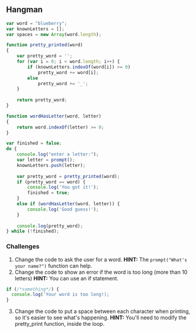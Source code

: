 ## Hangman

````javascript
var word = "blueberry";
var knownLetters = [];
var spaces = new Array(word.length);

function pretty_printed(word)
{
    var pretty_word = '';
    for (var i = 0; i < word.length; i++) {
        if (knownLetters.indexOf(word[i]) >= 0)
            pretty_word += word[i];
        else
            pretty_word += '_';
    }
    
    return pretty_word;
}

function wordHasLetter(word, letter)
{
    return word.indexOf(letter) >= 0;
}

var finished = false;
do {
    console.log("enter a letter:");
    var letter = prompt();
    knownLetters.push(letter);
    
    var pretty_word = pretty_printed(word);
    if (pretty_word == word) {
        console.log('You got it!');
        finished = true;
    }
    else if (wordHasLetter(word, letter)) {
        console.log('Good guess!');
    }
    
    console.log(pretty_word);    
} while (!finished);
````

### Challenges
1. Change the code to ask the user for a word.
   **HINT:** The ````prompt("What's your name?")```` function can help.
2. Change the code to show an error if the word is too long (more than 10 letters)
   **HINT:** You can use an if statement.
````javascript
if (/*something*/) {
  console.log('Your word is too long!);
}
````
3. Change the code to put a space between each character when printing, so it's easier to see what's happening.
   **HINT:** You'll need to modify the pretty_print function, inside the loop.
